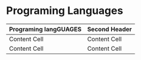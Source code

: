 # Programing Languages #

| Programing langGUAGES | Second Header |
| --------------------- | ------------- |
| Content Cell  | Content Cell  |
| Content Cell  | Content Cell  |
